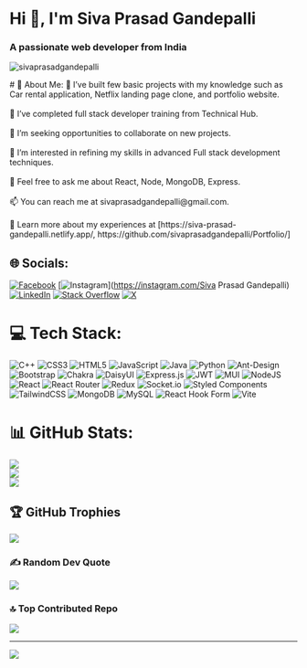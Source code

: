 <h1>Hi 👋, I'm Siva Prasad Gandepalli</h1>
<h3>A passionate web developer from India</h3>
<p align="left"> <img src="https://komarev.com/ghpvc/?username=sivaprasadgandepalli&label=Profile%20views&color=0e75b6&style=flat" alt="sivaprasadgandepalli" /> </p>
# 💫 About Me:
🔭 I’ve built few basic projects with my knowledge such as Car rental application, Netflix landing page clone, and portfolio website.<br><br>🌱 I’ve completed full stack developer training from Technical Hub.<br><br>👯 I’m seeking opportunities to collaborate on new projects.<br><br>🤝 I’m interested in refining my skills in advanced Full stack development techniques.<br><br>💬 Feel free to ask me about React, Node, MongoDB, Express.<br><br>📫 You can reach me at sivaprasadgandepalli@gmail.com.<br><br>📄 Learn more about my experiences at [https://siva-prasad-gandepalli.netlify.app/, https://github.com/sivaprasadgandepalli/Portfolio/] <br>


## 🌐 Socials:
[![Facebook](https://img.shields.io/badge/Facebook-%231877F2.svg?logo=Facebook&logoColor=white)](https://facebook.com/Vara) [![Instagram](https://img.shields.io/badge/Instagram-%23E4405F.svg?logo=Instagram&logoColor=white)](https://instagram.com/Siva Prasad Gandepalli) [![LinkedIn](https://img.shields.io/badge/LinkedIn-%230077B5.svg?logo=linkedin&logoColor=white)](https://linkedin.com/in/siva-prasad-gandepalli-830a28212) [![Stack Overflow](https://img.shields.io/badge/-Stackoverflow-FE7A16?logo=stack-overflow&logoColor=white)](https://stackoverflow.com/users/22331073) [![X](https://img.shields.io/badge/X-black.svg?logo=X&logoColor=white)](https://x.com/@SivaPrasad84622) 

# 💻 Tech Stack:
![C++](https://img.shields.io/badge/c++-%2300599C.svg?style=for-the-badge&logo=c%2B%2B&logoColor=white) ![CSS3](https://img.shields.io/badge/css3-%231572B6.svg?style=for-the-badge&logo=css3&logoColor=white) ![HTML5](https://img.shields.io/badge/html5-%23E34F26.svg?style=for-the-badge&logo=html5&logoColor=white) ![JavaScript](https://img.shields.io/badge/javascript-%23323330.svg?style=for-the-badge&logo=javascript&logoColor=%23F7DF1E) ![Java](https://img.shields.io/badge/java-%23ED8B00.svg?style=for-the-badge&logo=openjdk&logoColor=white) ![Python](https://img.shields.io/badge/python-3670A0?style=for-the-badge&logo=python&logoColor=ffdd54) ![Ant-Design](https://img.shields.io/badge/-AntDesign-%230170FE?style=for-the-badge&logo=ant-design&logoColor=white) ![Bootstrap](https://img.shields.io/badge/bootstrap-%238511FA.svg?style=for-the-badge&logo=bootstrap&logoColor=white) ![Chakra](https://img.shields.io/badge/chakra-%234ED1C5.svg?style=for-the-badge&logo=chakraui&logoColor=white) ![DaisyUI](https://img.shields.io/badge/daisyui-5A0EF8?style=for-the-badge&logo=daisyui&logoColor=white) ![Express.js](https://img.shields.io/badge/express.js-%23404d59.svg?style=for-the-badge&logo=express&logoColor=%2361DAFB) ![JWT](https://img.shields.io/badge/JWT-black?style=for-the-badge&logo=JSON%20web%20tokens) ![MUI](https://img.shields.io/badge/MUI-%230081CB.svg?style=for-the-badge&logo=mui&logoColor=white) ![NodeJS](https://img.shields.io/badge/node.js-6DA55F?style=for-the-badge&logo=node.js&logoColor=white) ![React](https://img.shields.io/badge/react-%2320232a.svg?style=for-the-badge&logo=react&logoColor=%2361DAFB) ![React Router](https://img.shields.io/badge/React_Router-CA4245?style=for-the-badge&logo=react-router&logoColor=white) ![Redux](https://img.shields.io/badge/redux-%23593d88.svg?style=for-the-badge&logo=redux&logoColor=white) ![Socket.io](https://img.shields.io/badge/Socket.io-black?style=for-the-badge&logo=socket.io&badgeColor=010101) ![Styled Components](https://img.shields.io/badge/styled--components-DB7093?style=for-the-badge&logo=styled-components&logoColor=white) ![TailwindCSS](https://img.shields.io/badge/tailwindcss-%2338B2AC.svg?style=for-the-badge&logo=tailwind-css&logoColor=white) ![MongoDB](https://img.shields.io/badge/MongoDB-%234ea94b.svg?style=for-the-badge&logo=mongodb&logoColor=white) ![MySQL](https://img.shields.io/badge/mysql-%2300000f.svg?style=for-the-badge&logo=mysql&logoColor=white) ![React Hook Form](https://img.shields.io/badge/React%20Hook%20Form-%23EC5990.svg?style=for-the-badge&logo=reacthookform&logoColor=white) ![Vite](https://img.shields.io/badge/vite-%23646CFF.svg?style=for-the-badge&logo=vite&logoColor=white)
# 📊 GitHub Stats:
![](https://github-readme-stats.vercel.app/api?username=sivaprasadgandepalli&theme=dark&hide_border=false&include_all_commits=true&count_private=true)<br/>
![](https://github-readme-streak-stats.herokuapp.com/?user=sivaprasadgandepalli&theme=dark&hide_border=false)<br/>
![](https://github-readme-stats.vercel.app/api/top-langs/?username=sivaprasadgandepalli&theme=dark&hide_border=false&include_all_commits=true&count_private=true&layout=compact)

## 🏆 GitHub Trophies
![](https://github-profile-trophy.vercel.app/?username=sivaprasadgandepalli&theme=onestar&no-frame=false&no-bg=false&margin-w=4)

### ✍️ Random Dev Quote
![](https://quotes-github-readme.vercel.app/api?type=horizontal&theme=radical)

### 🔝 Top Contributed Repo
![](https://github-contributor-stats.vercel.app/api?username=sivaprasadgandepalli&limit=5&theme=dark&combine_all_yearly_contributions=true)

---
[![](https://visitcount.itsvg.in/api?id=sivaprasadgandepalli&icon=0&color=0)](https://visitcount.itsvg.in)

<!-- Proudly created with GPRM ( https://gprm.itsvg.in ) -->
